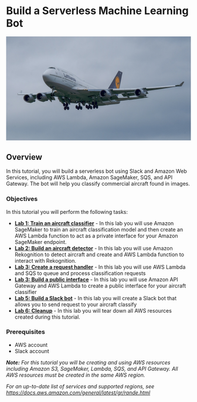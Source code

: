 # Build a Serverless Machine Learning Bot
<p align="center"><img src="images/boeing-747.jpg"></p>

## Overview
In this tutorial, you will build a serverless bot using Slack and Amazon Web Services, including AWS Lambda, Amazon SageMaker, SQS, and API Gateway. The bot will help you classify commercial aircraft found in images. 
### Objectives
In this tutorial you will perform the following tasks:

* **[Lab 1: Train an aircraft classifier](lab1)** -
In this lab you will use Amazon SageMaker to train an aircraft classification model and then create an AWS Lambda function to act as a private interface for your Amazon SageMaker endpoint.
* **[Lab 2: Build an aircraft detector](lab2)** -
In this lab you will use Amazon Rekognition to detect aircraft and create and AWS Lambda function to interact with Rekognition.
* **[Lab 3: Create a request handler](lab3)** -
In this lab you will use AWS Lambda and SQS to queue and process classification requests
* **[Lab 3: Build a public interface](lab4)** -
In this lab you will use Amazon API Gateway and AWS Lambda to create a public interface for your aircraft classifier
* **[Lab 5: Build a Slack bot](lab5)** -
In this lab you will create a Slack bot that allows you to send request to your aircraft classify
* **[Lab 6: Cleanup](lab6)** - 
In this lab you will tear down all AWS resources created during this tutorial.

### Prerequisites
* AWS account
* Slack account

_**Note:** For this tutorial you will be creating and using AWS resources including Amazon S3, SageMaker, Lambda, SQS, and API Gateway. All AWS resources must be created in the same AWS region._

_For an up-to-date list of services and supported regions, see https://docs.aws.amazon.com/general/latest/gr/rande.html_
